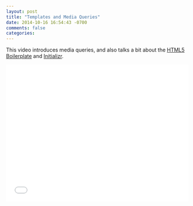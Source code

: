 ```yaml
---
layout: post
title: "Templates and Media Queries"
date: 2014-10-16 16:54:43 -0700
comments: false
categories:
---
```


This video introduces media queries, and also talks a bit about the
[HTML5 Boilerplate](http://html5boilerplate.com/) and
[Initializr](http://www.initializr.com/).

<iframe src="//player.vimeo.com/video/109554728" width="500" height="375" frameborder="0" webkitallowfullscreen mozallowfullscreen allowfullscreen></iframe>
